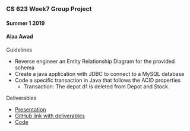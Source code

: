 ### CS 623 Week7 Group Project
#### Summer 1 2019
#### Alaa Awad


Guidelines

* Reverse engineer an Entity Relationship Diagram for the provided schema
* Create a java application with JDBC to connect to a MySQL database
* Code a specific transaction in Java that follows the ACID properties
  * Transaction: The depot d1 is deleted from Depot and Stock.


Deliverables

* [Presentation](https://docs.google.com/presentation/d/1DxRRLpaUoAtQnAOLky9Pvyqufk8mQObmfxlijz5ab0M/edit?usp=sharing)
* [GitHub link with deliverables](https://github.com/aa69940n/CS6232019)
* [Code](https://github.com/aa69940n/CS6232019/blob/master/project/src/edu/pace/GroupProject.java)
